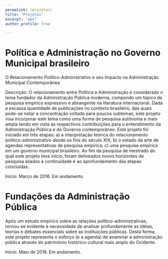 ```yaml
---
permalink: /projetos/
title: "Projetos"
excerpt: "ops"
author_profile: true

---
```

Política e Administração no Governo Municipal brasileiro
====
O Relacionamento Político-Administrativo e seu Impacto na Administração Municipal Contemporânea

Descrição: O relacionamento entre Política e Administração é considerado o tema fundador da Administração Pública moderna,
compondo um tópico de pesquisa empírico expressivo e abrangente na literatura internacional. Dada a escassa quantidade de publicações no contexto brasileiro, das quais pode-se notar a concentração voltada para poucos subtemas, este projeto visa incorporar este tema como uma forma de pesquisa autônoma e mais ampla tendo em vista as respectivos contribuições para o entendimento da Administração Pública e do Governo contemporâneo. Este projeto foi iniciado em três etapas: a) a interpretação teórica do relacionamento político-administrativo desde os fins do século XIX; b) o estado da arte de agendas representativas de pesquisa empírica; c) uma pesquisa empírica em um governo municipal brasileiro. Ao fim da pesquisa de mestrado do qual este projeto teve início, foram delineados novos horizontes de pesquisa aliados à continuidade e ao aprofundamento das etapas concluídas.. 

Início: Março de 2016. 
Em andamento.

Fundações da Administração Pública
===

Após um estudo empírico sobre as relações político-administrativas, tornou-se evidente a necessidade de analisar profundamente as idéias, teorias e debates essenciais sobre as instituições públicas. Desta forma, este projeto representa o esforço (e a agenda) de examinar a administração pública através do patrimônio histórico-cultural mais amplo do Ocidente.

Início: Maio de 2018.
Em andamento.
